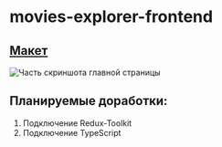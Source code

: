 # movies-explorer-frontend

## [Макет](https://disk.yandex.ru/d/NX_wi5mi-rc3eg)

![Часть скриншота главной страницы](https://github.com/VMachihin/movies-explorer-frontend/blob/bfcf7f0369db79faacefeba6c6c8abc8e145b734/1.jpg)

## Планируемые доработки:
1. Подключение Redux-Toolkit
2. Подключение TypeScript
